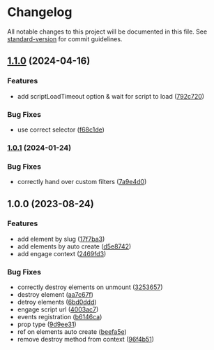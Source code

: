 # Changelog

All notable changes to this project will be documented in this file. See [standard-version](https://github.com/conventional-changelog/standard-version) for commit guidelines.

## [1.1.0](https://github.com/p3ol/react-engage/compare/v1.0.1...v1.1.0) (2024-04-16)


### Features

* add scriptLoadTimeout option & wait for script to load ([792c720](https://github.com/p3ol/react-engage/commit/792c7208f9f0ade225d7a322f511f97d292ef90f))


### Bug Fixes

* use correct selector ([f68c1de](https://github.com/p3ol/react-engage/commit/f68c1deb21878779ad91636c81254672ac1f0aa8))

### [1.0.1](https://github.com/p3ol/react-engage/compare/v1.0.0...v1.0.1) (2024-01-24)


### Bug Fixes

* correctly hand over custom filters ([7a9e4d0](https://github.com/p3ol/react-engage/commit/7a9e4d030068073dc8f245a8a4fc81cc43106cfd))

## 1.0.0 (2023-08-24)


### Features

* add element by slug ([17f7ba3](https://github.com/p3ol/react-engage/commit/17f7ba37a33038b21e16e3d0bfe491f010aac9af))
* add elements by auto create ([d5e8742](https://github.com/p3ol/react-engage/commit/d5e874208c1b86647f04fcb78309e09624e93f15))
* add engage context ([2469fd3](https://github.com/p3ol/react-engage/commit/2469fd34b2f0ffb30feb5da4f0082c2ffeafbb43))


### Bug Fixes

* correctly destroy elements on unmount ([3253657](https://github.com/p3ol/react-engage/commit/325365793f8bd726912ae6765e815ab63f0d2dd9))
* destroy element ([aa7c67f](https://github.com/p3ol/react-engage/commit/aa7c67fbf1ec3eb99f18da8e30cbad80d151132c))
* detroy elements ([6bd0ddd](https://github.com/p3ol/react-engage/commit/6bd0ddd90b03944c2ddf551bf5f57436f23a3008))
* engage script url ([4003ac7](https://github.com/p3ol/react-engage/commit/4003ac76bb5ea9b4a79c579e0d49217ac620d01e))
* events registration ([b6146ca](https://github.com/p3ol/react-engage/commit/b6146cabd036134ed39fd28f410353d9a4fc1b40))
* prop type ([9d9ee31](https://github.com/p3ol/react-engage/commit/9d9ee31f76883dc866c81d24a4feb58ad8fae43b))
* ref on elements auto create ([beefa5e](https://github.com/p3ol/react-engage/commit/beefa5e29b85b811a4bd02c65b0416de029f11a6))
* remove destroy method from context ([96f4b51](https://github.com/p3ol/react-engage/commit/96f4b51c4e3844047706de3fff32759fba5bdf21))
